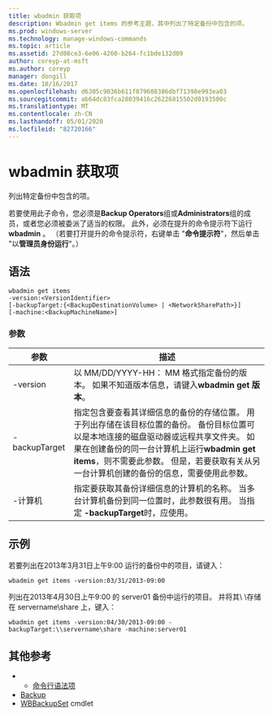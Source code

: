 ```yaml
---
title: wbadmin 获取项
description: Wbadmin get items 的参考主题，其中列出了特定备份中包含的项。
ms.prod: windows-server
ms.technology: manage-windows-commands
ms.topic: article
ms.assetid: 27d08ce3-6e06-4260-b264-fc1bde132d09
author: coreyp-at-msft
ms.author: coreyp
manager: dongill
ms.date: 10/16/2017
ms.openlocfilehash: d6305c9036b611f879608386dbf71398e993ea03
ms.sourcegitcommit: ab64dc83fca28039416c26226815502d0193500c
ms.translationtype: MT
ms.contentlocale: zh-CN
ms.lasthandoff: 05/01/2020
ms.locfileid: "82720166"
---
```

# <a name="wbadmin-get-items"></a>wbadmin 获取项



列出特定备份中包含的项。

若要使用此子命令，您必须是**Backup Operators**组或**Administrators**组的成员，或者您必须被委派了适当的权限。 此外，必须在提升的命令提示符下运行**wbadmin** 。 （若要打开提升的命令提示符，右键单击 "**命令提示符**"，然后单击 "以**管理员身份运行**"。）

## <a name="syntax"></a>语法

```
wbadmin get items
-version:<VersionIdentifier>
[-backupTarget:{<BackupDestinationVolume> | <NetworkSharePath>}]
[-machine:<BackupMachineName>]
```

### <a name="parameters"></a>参数

|参数|描述|
|---------|-----------|
|-version|以 MM/DD/YYYY-HH： MM 格式指定备份的版本。 如果不知道版本信息，请键入**wbadmin get 版本**。|
|-backupTarget|指定包含要查看其详细信息的备份的存储位置。 用于列出存储在该目标位置的备份。 备份目标位置可以是本地连接的磁盘驱动器或远程共享文件夹。 如果在创建备份的同一台计算机上运行**wbadmin get items**，则不需要此参数。 但是，若要获取有关从另一台计算机创建的备份的信息，需要使用此参数。|
|-计算机|指定要获取其备份详细信息的计算机的名称。 当多台计算机备份到同一位置时，此参数很有用。 当指定 **-backupTarget**时，应使用。|

## <a name="examples"></a>示例

若要列出在2013年3月31日上午9:00 运行的备份中的项目，请键入：
```
wbadmin get items -version:03/31/2013-09:00
```
列出在2013年4月30日上午9:00 的 server01 备份中运行的项目。 并将其\\ \\存储在 servername\share 上，键入：
```
wbadmin get items -version:04/30/2013-09:00 -backupTarget:\\servername\share -machine:server01
```

## <a name="additional-references"></a>其他参考

-   - [命令行语法项](command-line-syntax-key.md)
-   [Backup](wbadmin.md)
-   [WBBackupSet](https://technet.microsoft.com/library/jj902473.aspx) cmdlet